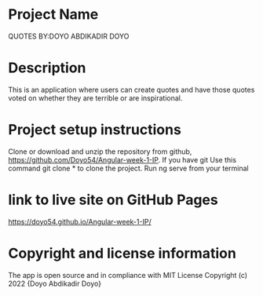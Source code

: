 # Project Name
QUOTES
BY:DOYO ABDIKADIR DOYO

# Description
This is an application where users can create quotes and have those quotes voted on whether they are terrible or are inspirational.

# Project setup instructions
Clone or download and unzip the repository from github, https://github.com/Doyo54/Angular-week-1-IP.
If you have git Use this command git clone * to clone the project.
Run ng serve from your terminal 

# link to live site on GitHub Pages
https://doyo54.github.io/Angular-week-1-IP/ 

# Copyright and license information
The app is open source and in compliance with MIT License Copyright (c) 2022 {Doyo Abdikadir Doyo}


